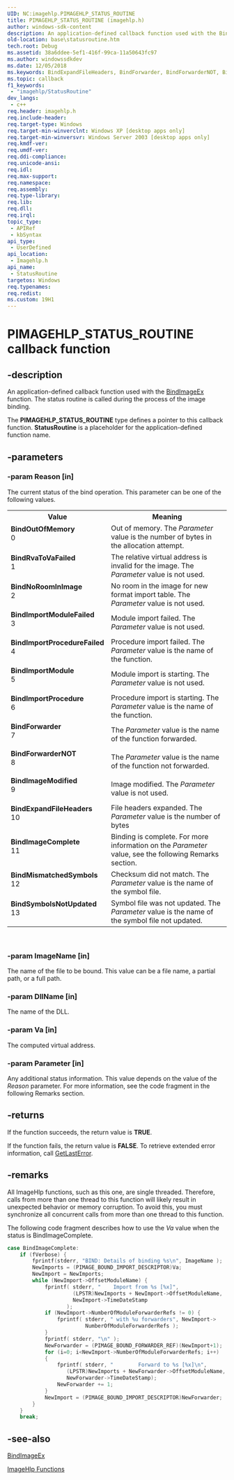 ```yaml
---
UID: NC:imagehlp.PIMAGEHLP_STATUS_ROUTINE
title: PIMAGEHLP_STATUS_ROUTINE (imagehlp.h)
author: windows-sdk-content
description: An application-defined callback function used with the BindImageEx function. The status routine is called during the process of the image binding.
old-location: base\statusroutine.htm
tech.root: Debug
ms.assetid: 38a6ddee-5ef1-416f-99ca-11a50643fc97
ms.author: windowssdkdev
ms.date: 12/05/2018
ms.keywords: BindExpandFileHeaders, BindForwarder, BindForwarderNOT, BindImageComplete, BindImageModified, BindImportModule, BindImportModuleFailed, BindImportProcedure, BindImportProcedureFailed, BindMismatchedSymbols, BindNoRoomInImage, BindOutOfMemory, BindRvaToVaFailed, BindSymbolsNotUpdated, PIMAGEHLP_STATUS_ROUTINE, StatusRoutine, StatusRoutine callback, StatusRoutine callback function, _win32_statusroutine, base.statusroutine, imagehlp/StatusRoutine
ms.topic: callback
f1_keywords: 
 - "imagehlp/StatusRoutine"
dev_langs:
 - c++
req.header: imagehlp.h
req.include-header: 
req.target-type: Windows
req.target-min-winverclnt: Windows XP [desktop apps only]
req.target-min-winversvr: Windows Server 2003 [desktop apps only]
req.kmdf-ver: 
req.umdf-ver: 
req.ddi-compliance: 
req.unicode-ansi: 
req.idl: 
req.max-support: 
req.namespace: 
req.assembly: 
req.type-library: 
req.lib: 
req.dll: 
req.irql: 
topic_type:
 - APIRef
 - kbSyntax
api_type:
 - UserDefined
api_location:
 - Imagehlp.h
api_name:
 - StatusRoutine
targetos: Windows
req.typenames: 
req.redist: 
ms.custom: 19H1
---
```


# PIMAGEHLP_STATUS_ROUTINE callback function


## -description


An application-defined callback function used with the 
<a href="https://docs.microsoft.com/windows/desktop/api/imagehlp/nf-imagehlp-bindimageex">BindImageEx</a> function. The status routine is called during the process of the image binding.

The <b>PIMAGEHLP_STATUS_ROUTINE</b> type defines a pointer to this callback function. 
<b>StatusRoutine</b> is a placeholder for the application-defined function name.


## -parameters




### -param Reason [in]

The current status of the bind operation. This parameter can be one of the following values. 



<table>
<tr>
<th>Value</th>
<th>Meaning</th>
</tr>
<tr>
<td width="40%"><a id="BindOutOfMemory"></a><a id="bindoutofmemory"></a><a id="BINDOUTOFMEMORY"></a><dl>
<dt><b>BindOutOfMemory</b></dt>
<dt>0</dt>
</dl>
</td>
<td width="60%">
Out of memory. The <i>Parameter</i> value is the number of bytes in the allocation attempt.

</td>
</tr>
<tr>
<td width="40%"><a id="BindRvaToVaFailed"></a><a id="bindrvatovafailed"></a><a id="BINDRVATOVAFAILED"></a><dl>
<dt><b>BindRvaToVaFailed</b></dt>
<dt>1</dt>
</dl>
</td>
<td width="60%">
The relative virtual address is invalid for the image. The <i>Parameter</i> value is not used.

</td>
</tr>
<tr>
<td width="40%"><a id="BindNoRoomInImage"></a><a id="bindnoroominimage"></a><a id="BINDNOROOMINIMAGE"></a><dl>
<dt><b>BindNoRoomInImage</b></dt>
<dt>2</dt>
</dl>
</td>
<td width="60%">
No room in the image for new format import table. The <i>Parameter</i> value is not used.

</td>
</tr>
<tr>
<td width="40%"><a id="BindImportModuleFailed"></a><a id="bindimportmodulefailed"></a><a id="BINDIMPORTMODULEFAILED"></a><dl>
<dt><b>BindImportModuleFailed</b></dt>
<dt>3</dt>
</dl>
</td>
<td width="60%">
Module import failed. The <i>Parameter</i> value is not used.

</td>
</tr>
<tr>
<td width="40%"><a id="BindImportProcedureFailed"></a><a id="bindimportprocedurefailed"></a><a id="BINDIMPORTPROCEDUREFAILED"></a><dl>
<dt><b>BindImportProcedureFailed</b></dt>
<dt>4</dt>
</dl>
</td>
<td width="60%">
Procedure import failed. The <i>Parameter</i> value is the name of the function.

</td>
</tr>
<tr>
<td width="40%"><a id="BindImportModule"></a><a id="bindimportmodule"></a><a id="BINDIMPORTMODULE"></a><dl>
<dt><b>BindImportModule</b></dt>
<dt>5</dt>
</dl>
</td>
<td width="60%">
Module import is starting. The <i>Parameter</i> value is not used.

</td>
</tr>
<tr>
<td width="40%"><a id="BindImportProcedure"></a><a id="bindimportprocedure"></a><a id="BINDIMPORTPROCEDURE"></a><dl>
<dt><b>BindImportProcedure</b></dt>
<dt>6</dt>
</dl>
</td>
<td width="60%">
Procedure import is starting. The <i>Parameter</i> value is the name of the function.

</td>
</tr>
<tr>
<td width="40%"><a id="BindForwarder"></a><a id="bindforwarder"></a><a id="BINDFORWARDER"></a><dl>
<dt><b>BindForwarder</b></dt>
<dt>7</dt>
</dl>
</td>
<td width="60%">
The <i>Parameter</i> value is the name of the function forwarded.

</td>
</tr>
<tr>
<td width="40%"><a id="BindForwarderNOT"></a><a id="bindforwardernot"></a><a id="BINDFORWARDERNOT"></a><dl>
<dt><b>BindForwarderNOT</b></dt>
<dt>8</dt>
</dl>
</td>
<td width="60%">
The <i>Parameter</i> value is the name of the function not forwarded.

</td>
</tr>
<tr>
<td width="40%"><a id="BindImageModified"></a><a id="bindimagemodified"></a><a id="BINDIMAGEMODIFIED"></a><dl>
<dt><b>BindImageModified</b></dt>
<dt>9</dt>
</dl>
</td>
<td width="60%">
Image modified. The <i>Parameter</i> value is not used.

</td>
</tr>
<tr>
<td width="40%"><a id="BindExpandFileHeaders"></a><a id="bindexpandfileheaders"></a><a id="BINDEXPANDFILEHEADERS"></a><dl>
<dt><b>BindExpandFileHeaders</b></dt>
<dt>10</dt>
</dl>
</td>
<td width="60%">
File headers expanded. The <i>Parameter</i> value is the number of bytes

</td>
</tr>
<tr>
<td width="40%"><a id="BindImageComplete"></a><a id="bindimagecomplete"></a><a id="BINDIMAGECOMPLETE"></a><dl>
<dt><b>BindImageComplete</b></dt>
<dt>11</dt>
</dl>
</td>
<td width="60%">
Binding is complete. For more information on the <i>Parameter</i> value, see the following Remarks section.

</td>
</tr>
<tr>
<td width="40%"><a id="BindMismatchedSymbols"></a><a id="bindmismatchedsymbols"></a><a id="BINDMISMATCHEDSYMBOLS"></a><dl>
<dt><b>BindMismatchedSymbols</b></dt>
<dt>12</dt>
</dl>
</td>
<td width="60%">
Checksum did not match. The <i>Parameter</i> value is the name of the symbol file.

</td>
</tr>
<tr>
<td width="40%"><a id="BindSymbolsNotUpdated"></a><a id="bindsymbolsnotupdated"></a><a id="BINDSYMBOLSNOTUPDATED"></a><dl>
<dt><b>BindSymbolsNotUpdated</b></dt>
<dt>13</dt>
</dl>
</td>
<td width="60%">
Symbol file was not updated. The <i>Parameter</i> value is the name of the symbol file not updated.

</td>
</tr>
</table>
 


### -param ImageName [in]

The  name of the file to be bound. This value can be a file name, a partial path, or a full path.


### -param DllName [in]

The name of the DLL.


### -param Va [in]

The computed virtual address.


### -param Parameter [in]

Any additional status information. This value depends on the value of the <i>Reason</i> parameter. For more information, see the code fragment in the following Remarks section.


## -returns



If the function succeeds, the return value is <b>TRUE</b>.

If the function fails, the return value is <b>FALSE</b>. To retrieve extended error information, call 
<a href="https://docs.microsoft.com/windows/desktop/api/errhandlingapi/nf-errhandlingapi-getlasterror">GetLastError</a>.




## -remarks



All ImageHlp functions, such as this one, are single threaded. Therefore, calls from more than one thread to this function will likely result in unexpected behavior or memory corruption. To avoid this, you must synchronize all concurrent calls from more than one thread to this function.

The following code fragment describes how to use the <i>Va</i> value when the status is BindImageComplete.


```cpp
case BindImageComplete:
    if (fVerbose) {
        fprintf(stderr, "BIND: Details of binding %s\n", ImageName );
        NewImports = (PIMAGE_BOUND_IMPORT_DESCRIPTOR)Va;
        NewImport = NewImports;
        while (NewImport->OffsetModuleName) {
            fprintf( stderr, "    Import from %s [%x]",
                     (LPSTR)NewImports + NewImport->OffsetModuleName,
                     NewImport->TimeDateStamp
                   );
            if (NewImport->NumberOfModuleForwarderRefs != 0) {
                fprintf( stderr, " with %u forwarders", NewImport-> 
                         NumberOfModuleForwarderRefs );
            }
            fprintf( stderr, "\n" );
            NewForwarder = (PIMAGE_BOUND_FORWARDER_REF)(NewImport+1);
            for (i=0; i<NewImport->NumberOfModuleForwarderRefs; i++) 
            {
                fprintf( stderr, "        Forward to %s [%x]\n",
                   (LPSTR)NewImports + NewForwarder->OffsetModuleName,
                   NewForwarder->TimeDateStamp);
                NewForwarder += 1;
            }
            NewImport = (PIMAGE_BOUND_IMPORT_DESCRIPTOR)NewForwarder;
        }
    }
    break;

```





## -see-also




<a href="https://docs.microsoft.com/windows/desktop/api/imagehlp/nf-imagehlp-bindimageex">BindImageEx</a>



<a href="https://docs.microsoft.com/windows/desktop/Debug/imagehlp-functions">ImageHlp Functions</a>
 

 


